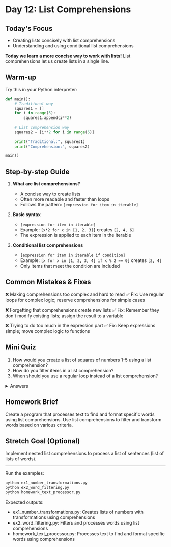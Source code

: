 # Day 12: List Comprehensions

## Today's Focus
- Creating lists concisely with list comprehensions
- Understanding and using conditional list comprehensions

**Today we learn a more concise way to work with lists!** List comprehensions let us create lists in a single line.

## Warm-up
Try this in your Python interpreter:
```python
def main():
    # Traditional way
    squares1 = []
    for i in range(5):
        squares1.append(i**2)
    
    # List comprehension way
    squares2 = [i**2 for i in range(5)]
    
    print("Traditional:", squares1)
    print("Comprehension:", squares2)

main()
```

## Step-by-step Guide

1. **What are list comprehensions?**
   - A concise way to create lists
   - Often more readable and faster than loops
   - Follows the pattern: `[expression for item in iterable]`

2. **Basic syntax**
   - `[expression for item in iterable]`
   - Example: `[x*2 for x in [1, 2, 3]]` creates `[2, 4, 6]`
   - The expression is applied to each item in the iterable

3. **Conditional list comprehensions**
   - `[expression for item in iterable if condition]`
   - Example: `[x for x in [1, 2, 3, 4] if x % 2 == 0]` creates `[2, 4]`
   - Only items that meet the condition are included

## Common Mistakes & Fixes

❌ Making comprehensions too complex and hard to read
✅ Fix: Use regular loops for complex logic; reserve comprehensions for simple cases

❌ Forgetting that comprehensions create new lists
✅ Fix: Remember they don't modify existing lists; assign the result to a variable

❌ Trying to do too much in the expression part
✅ Fix: Keep expressions simple; move complex logic to functions

## Mini Quiz

1. How would you create a list of squares of numbers 1-5 using a list comprehension?
2. How do you filter items in a list comprehension?
3. When should you use a regular loop instead of a list comprehension?

<details>
<summary>Answers</summary>

1. `[i**2 for i in range(1, 6)]`
2. Add an `if` condition: `[item for item in iterable if condition]`
3. When the logic is complex or when readability would be compromised
</details>

## Homework Brief

Create a program that processes text to find and format specific words using list comprehensions.
Use list comprehensions to filter and transform words based on various criteria.

## Stretch Goal (Optional)

Implement nested list comprehensions to process a list of sentences (list of lists of words).

---

Run the examples:
```bash
python ex1_number_transformations.py
python ex2_word_filtering.py
python homework_text_processor.py
```

Expected outputs:
- ex1_number_transformations.py: Creates lists of numbers with transformations using comprehensions
- ex2_word_filtering.py: Filters and processes words using list comprehensions
- homework_text_processor.py: Processes text to find and format specific words using comprehensions
